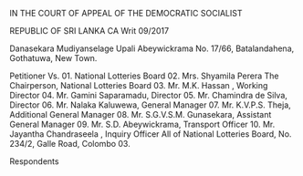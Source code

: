 IN THE COURT OF APPEAL OF THE DEMOCRATIC SOCIALIST

REPUBLIC OF SRI LANKA CA Writ 09/2017

Danasekara Mudiyanselage Upali Abeywickrama No. 17/66, Batalandahena, Gothatuwa, New Town.

Petitioner Vs. 01. National Lotteries Board 02. Mrs. Shyamila Perera The Chairperson, National Lotteries Board 03. Mr. M.K. Hassan , Working Director 04. Mr. Gamini Saparamadu, Director 05. Mr. Chamindra de Silva, Director 06. Mr. Nalaka Kaluwewa, General Manager 07. Mr. K.V.P.S. Theja, Additional General Manager 08. Mr. S.G.V.S.M. Gunasekara, Assistant General Manager 09. Mr. S.D. Abeywickrama, Transport Officer 10. Mr. Jayantha Chandraseela , Inquiry Officer All of National Lotteries Board, No. 234/2, Galle Road, Colombo 03.

Respondents